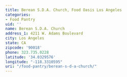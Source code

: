```yaml
---
title: Berean S.D.A. Church, Food Oasis Los Angeles
categories:
- Food Pantry
uid: ''
name: Berean S.D.A. Church
address_1: 4211 W. Adams Boulevard
city: Los Angeles
state: CA
zipcode: '90018'
phone: 323.735.0228
latitude: '34.0329576'
longitude: "-118.3310595"
uri: "/food-pantry/berean-s-d-a-church/"
---
```


